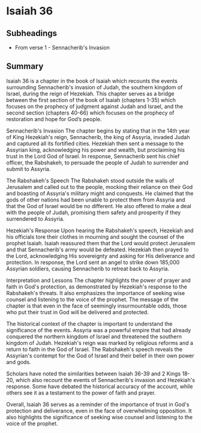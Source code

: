 # Isaiah 36

## Subheadings

* From verse 1 - Sennacherib's Invasion

## Summary

Isaiah 36 is a chapter in the book of Isaiah which recounts the events surrounding Sennacherib's invasion of Judah, the southern kingdom of Israel, during the reign of Hezekiah. This chapter serves as a bridge between the first section of the book of Isaiah (chapters 1-35) which focuses on the prophecy of judgment against Judah and Israel, and the second section (chapters 40-66) which focuses on the prophecy of restoration and hope for God’s people.

Sennacherib's Invasion
The chapter begins by stating that in the 14th year of King Hezekiah's reign, Sennacherib, the king of Assyria, invaded Judah and captured all its fortified cities. Hezekiah then sent a message to the Assyrian king, acknowledging his power and wealth, but proclaiming his trust in the Lord God of Israel. In response, Sennacherib sent his chief officer, the Rabshakeh, to persuade the people of Judah to surrender and submit to Assyria.

The Rabshakeh's Speech
The Rabshakeh stood outside the walls of Jerusalem and called out to the people, mocking their reliance on their God and boasting of Assyria's military might and conquests. He claimed that the gods of other nations had been unable to protect them from Assyria and that the God of Israel would be no different. He also offered to make a deal with the people of Judah, promising them safety and prosperity if they surrendered to Assyria.

Hezekiah's Response
Upon hearing the Rabshakeh's speech, Hezekiah and his officials tore their clothes in mourning and sought the counsel of the prophet Isaiah. Isaiah reassured them that the Lord would protect Jerusalem and that Sennacherib's army would be defeated. Hezekiah then prayed to the Lord, acknowledging His sovereignty and asking for His deliverance and protection. In response, the Lord sent an angel to strike down 185,000 Assyrian soldiers, causing Sennacherib to retreat back to Assyria.

Interpretation and Lessons
The chapter highlights the power of prayer and faith in God's protection, as demonstrated by Hezekiah's response to the Rabshakeh's threats. It also emphasizes the importance of seeking wise counsel and listening to the voice of the prophet. The message of the chapter is that even in the face of seemingly insurmountable odds, those who put their trust in God will be delivered and protected. 

The historical context of the chapter is important to understand the significance of the events. Assyria was a powerful empire that had already conquered the northern kingdom of Israel and threatened the southern kingdom of Judah. Hezekiah's reign was marked by religious reforms and a return to faith in the God of Israel. The Rabshakeh's speech reveals the Assyrian's contempt for the God of Israel and their belief in their own power and gods.

Scholars have noted the similarities between Isaiah 36-39 and 2 Kings 18-20, which also recount the events of Sennacherib's invasion and Hezekiah's response. Some have debated the historical accuracy of the account, while others see it as a testament to the power of faith and prayer.

Overall, Isaiah 36 serves as a reminder of the importance of trust in God's protection and deliverance, even in the face of overwhelming opposition. It also highlights the significance of seeking wise counsel and listening to the voice of the prophet.